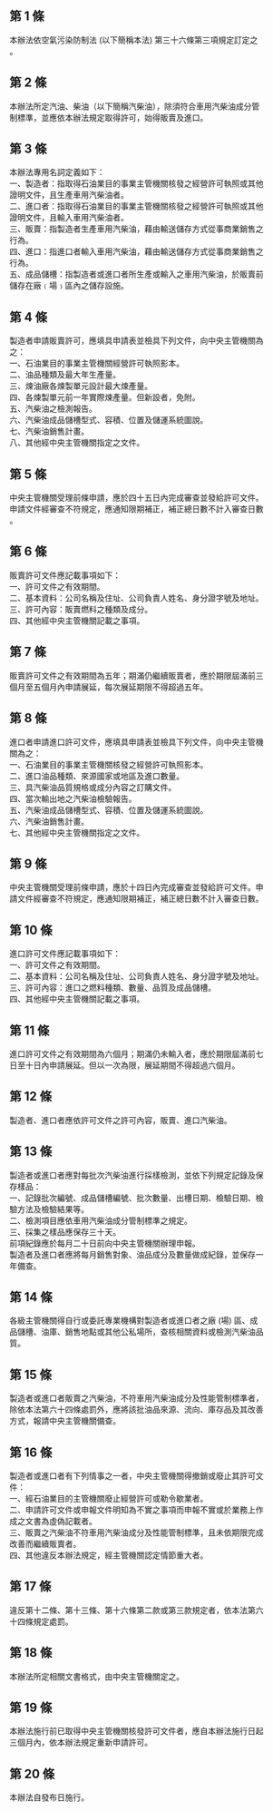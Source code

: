 第 1 條
-------
本辦法依空氣污染防制法 (以下簡稱本法) 第三十六條第三項規定訂定之  
。

第 2 條
-------
本辦法所定汽油、柴油（以下簡稱汽柴油），除須符合車用汽柴油成分管  
制標準，並應依本辦法規定取得許可，始得販賣及進口。

第 3 條
-------
本辦法專用名詞定義如下：  
一、製造者：指取得石油業目的事業主管機關核發之經營許可執照或其他  
    證明文件，且生產車用汽柴油者。  
二、進口者：指取得石油業目的事業主管機關核發之經營許可執照或其他  
    證明文件，且輸入車用汽柴油者。  
三、販賣：指製造者生產車用汽柴油，藉由輸送儲存方式從事商業銷售之  
    行為。  
四、進口：指進口者輸入車用汽柴油，藉由輸送儲存方式從事商業銷售之  
    行為。  
五、成品儲槽：指製造者或進口者所生產或輸入之車用汽柴油，於販賣前  
    儲存在廠﹙場﹚區內之儲存設施。

第 4 條
-------
製造者申請販賣許可，應填具申請表並檢具下列文件，向中央主管機關為  
之：  
一、石油業目的事業主管機關經營許可執照影本。  
二、油品種類及最大年生產量。  
三、煉油廠各煉製單元設計最大煉產量。  
四、各煉製單元前一年實際煉產量。但新設者，免附。  
五、汽柴油之檢測報告。  
六、汽柴油成品儲槽型式、容積、位置及儲運系統圖說。  
七、汽柴油銷售計畫。  
八、其他經中央主管機關指定之文件。

第 5 條
-------
中央主管機關受理前條申請，應於四十五日內完成審查並發給許可文件。  
申請文件經審查不符規定，應通知限期補正，補正總日數不計入審查日數  
。

第 6 條
-------
販賣許可文件應記載事項如下：  
一、許可文件之有效期間。  
二、基本資料：公司名稱及住址、公司負責人姓名、身分證字號及地址。  
三、許可內容：販賣燃料之種類及成分。  
四、其他經中央主管機關記載之事項。

第 7 條
-------
販賣許可文件之有效期間為五年；期滿仍繼續販賣者，應於期限屆滿前三  
個月至五個月內申請展延，每次展延期限不得超過五年。

第 8 條
-------
進口者申請進口許可文件，應填具申請表並檢具下列文件，向中央主管機  
關為之：  
一、石油業目的事業主管機關核發之經營許可執照影本。  
二、進口油品種類、來源國家或地區及進口數量。  
三、具汽柴油品質規格或成分內容之訂購文件。  
四、當次輸出地之汽柴油檢驗報告。  
五、汽柴油成品儲槽型式、容積、位置及儲運系統圖說。  
六、汽柴油銷售計畫。  
七、其他經中央主管機關指定之文件。

第 9 條
-------
中央主管機關受理前條申請，應於十四日內完成審查並發給許可文件。申  
請文件經審查不符規定，應通知限期補正，補正總日數不計入審查日數。

第 10 條
--------
進口許可文件應記載事項如下：  
一、許可文件之有效期間。  
二、基本資料：公司名稱及住址、公司負責人姓名、身分證字號及地址。  
三、許可內容：進口之燃料種類、數量、品質及成品儲槽。  
四、其他經中央主管機關記載之事項。

第 11 條
--------
進口許可文件之有效期間為六個月；期滿仍未輸入者，應於期限屆滿前七  
日至十日內申請展延。但以一次為限，展延期間不得超過六個月。

第 12 條
--------
製造者、進口者應依許可文件之許可內容，販賣、進口汽柴油。

第 13 條
--------
製造者或進口者應對每批次汽柴油進行採樣檢測，並依下列規定記錄及保  
存樣品：  
一、記錄批次編號、成品儲槽編號、批次數量、出槽日期、檢驗日期、檢  
    驗方法及檢驗結果等。  
二、檢測項目應依車用汽柴油成分管制標準之規定。  
三、採集之樣品應保存三十天。  
前項紀錄應於每月二十日前向中央主管機關辦理申報。  
製造者及進口者應將每月銷售對象、油品成分及數量做成紀錄，並保存一  
年備查。

第 14 條
--------
各級主管機關得自行或委託專業機構對製造者或進口者之廠 (場) 區、成  
品儲槽、油庫、銷售地點或其他公私場所，查核相關資料或檢測汽柴油品  
質。

第 15 條
--------
製造者或進口者販賣之汽柴油，不符車用汽柴油成分及性能管制標準者，  
除依本法第六十四條處罰外，應將該批油品來源、流向、庫存品及其改善  
方式，報請中央主管機關備查。

第 16 條
--------
製造者或進口者有下列情事之一者，中央主管機關得撤銷或廢止其許可文  
件：  
一、經石油業目的主管機關廢止經營許可或勒令歇業者。  
二、申請許可文件或申報文件明知為不實之事項而申報不實或於業務上作  
    成之文書為虛偽記載者。  
三、販賣之汽柴油不符車用汽柴油成分及性能管制標準，且未依期限完成  
    改善而繼續販賣者。  
四、其他違反本辦法規定，經主管機關認定情節重大者。

第 17 條
--------
違反第十二條、第十三條、第十六條第二款或第三款規定者，依本法第六  
十四條規定處罰。

第 18 條
--------
本辦法所定相關文書格式，由中央主管機關定之。

第 19 條
--------
本辦法施行前已取得中央主管機關核發許可文件者，應自本辦法施行日起  
三個月內，依本辦法規定重新申請許可。

第 20 條
--------
本辦法自發布日施行。

